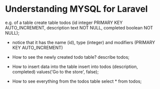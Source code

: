 # Understanding MYSQL for Laravel

e.g. of a table
create table todos (id integer PRIMARY KEY AUTO_INCREMENT, description text NOT NULL, completed boolean NOT NULL);
- notice that it has the name (id), type (integer) and modifiers (PRIMARY KEY AUTO_INCREMENT)

- How to see the newly created todo table?
describe todos;

- How to insert data into the table
insert into todos (description, completed) values('Go to the store', false);

- How to see everything from the todos table
select * from todos;